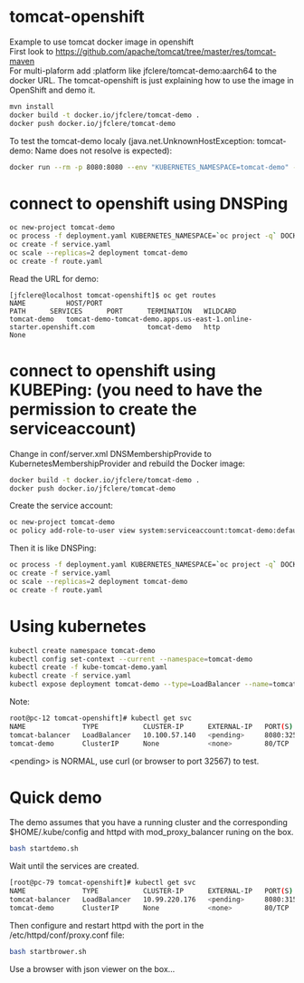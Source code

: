 # tomcat-openshift
Example to use tomcat docker image in openshift  
First look to https://github.com/apache/tomcat/tree/master/res/tomcat-maven  
For multi-plaform add :platform like jfclere/tomcat-demo:aarch64 to the docker URL.
The tomcat-openshift is just explaining how to use the image in OpenShift and demo it.  
```bash
mvn install  
docker build -t docker.io/jfclere/tomcat-demo .  
docker push docker.io/jfclere/tomcat-demo  
```

To test the tomcat-demo localy (java.net.UnknownHostException: tomcat-demo: Name does not resolve is expected):  
```bash
docker run --rm -p 8080:8080 --env "KUBERNETES_NAMESPACE=tomcat-demo" -it docker.io/jfclere/tomcat-demo  
```

# connect to openshift using DNSPing 
```bash
oc new-project tomcat-demo
oc process -f deployment.yaml KUBERNETES_NAMESPACE=`oc project -q` DOCKER_URL=docker.io/jfclere/tomcat-demo | oc create -f -
oc create -f service.yaml  
oc scale --replicas=2 deployment tomcat-demo  
oc create -f route.yaml  
```

Read the URL for demo:  
```
[jfclere@localhost tomcat-openshift]$ oc get routes
NAME          HOST/PORT                                                             PATH      SERVICES      PORT      TERMINATION   WILDCARD
tomcat-demo   tomcat-demo-tomcat-demo.apps.us-east-1.online-starter.openshift.com             tomcat-demo   http                    None
```


# connect to openshift using KUBEPing: (you need to have the permission to create the serviceaccount)

Change in conf/server.xml DNSMembershipProvide to KubernetesMembershipProvider and rebuild the Docker image:
```bash
docker build -t docker.io/jfclere/tomcat-demo .  
docker push docker.io/jfclere/tomcat-demo  
```

Create the service account:
```bash
oc new-project tomcat-demo
oc policy add-role-to-user view system:serviceaccount:tomcat-demo:default -n tomcat-demo  
```

Then it is like DNSPing:
```bash
oc process -f deployment.yaml KUBERNETES_NAMESPACE=`oc project -q` DOCKER_URL=docker.io/jfclere/tomcat-demo | oc create -f -
oc create -f service.yaml  
oc scale --replicas=2 deployment tomcat-demo  
oc create -f route.yaml  
```

# Using kubernetes

```bash
kubectl create namespace tomcat-demo
kubectl config set-context --current --namespace=tomcat-demo
kubectl create -f kube-tomcat-demo.yaml
kubectl create -f service.yaml
kubectl expose deployment tomcat-demo --type=LoadBalancer --name=tomcat-balancer
```

Note:
```bash
root@pc-12 tomcat-openshift]# kubectl get svc
NAME              TYPE           CLUSTER-IP      EXTERNAL-IP   PORT(S)          AGE
tomcat-balancer   LoadBalancer   10.100.57.140   <pending>     8080:32567/TCP   4m6s
tomcat-demo       ClusterIP      None            <none>        80/TCP           31m
```
\<pending\> is NORMAL, use curl (or browser to port 32567) to test.

# Quick demo
The demo assumes that you have a running cluster and the corresponding $HOME/.kube/config and httpd with mod_proxy_balancer runing on the box.
```bash
bash startdemo.sh
```
Wait until the services are created.
```bash
[root@pc-79 tomcat-openshift]# kubectl get svc
NAME              TYPE           CLUSTER-IP      EXTERNAL-IP   PORT(S)          AGE
tomcat-balancer   LoadBalancer   10.99.220.176   <pending>     8080:31533/TCP   4m16s
tomcat-demo       ClusterIP      None            <none>        80/TCP           4m17s
```
Then configure and restart httpd with the port in the /etc/httpd/conf/proxy.conf file:
```bash
bash startbrower.sh
```
Use a browser with json viewer on the box...
